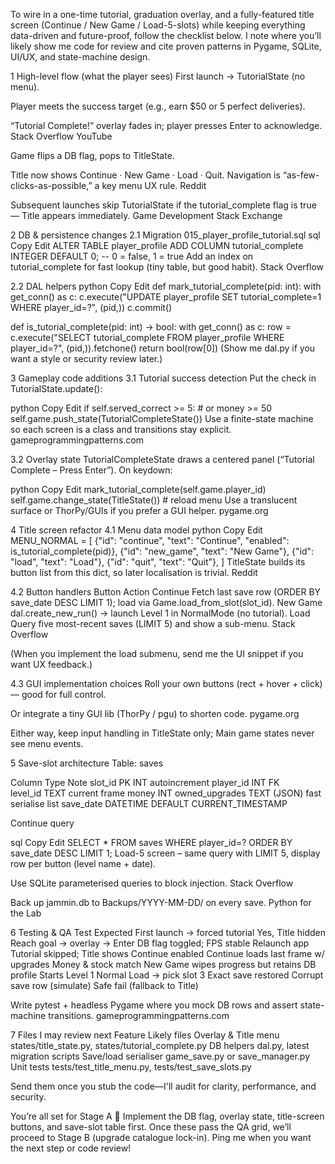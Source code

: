 To wire in a one-time tutorial, graduation overlay, and a fully-featured title screen (Continue / New Game / Load-5-slots) while keeping everything data-driven and future-proof, follow the checklist below. I note where you’ll likely show me code for review and cite proven patterns in Pygame, SQLite, UI/UX, and state-machine design.

1 High-level flow (what the player sees)
First launch → TutorialState (no menu).

Player meets the success target (e.g., earn $50 or 5 perfect deliveries).

“Tutorial Complete!” overlay fades in; player presses Enter to acknowledge. 
Stack Overflow
YouTube

Game flips a DB flag, pops to TitleState.

Title now shows Continue · New Game · Load · Quit. Navigation is “as-few-clicks-as-possible,” a key menu UX rule. 
Reddit

Subsequent launches skip TutorialState if the tutorial_complete flag is true — Title appears immediately. 
Game Development Stack Exchange

2 DB & persistence changes
2.1 Migration 015_player_profile_tutorial.sql
sql
Copy
Edit
ALTER TABLE player_profile
    ADD COLUMN tutorial_complete INTEGER DEFAULT 0;   -- 0 = false, 1 = true
Add an index on tutorial_complete for fast lookup (tiny table, but good habit). 
Stack Overflow

2.2 DAL helpers
python
Copy
Edit
def mark_tutorial_complete(pid: int):
    with get_conn() as c:
        c.execute("UPDATE player_profile SET tutorial_complete=1 WHERE player_id=?", (pid,))
        c.commit()

def is_tutorial_complete(pid: int) -> bool:
    with get_conn() as c:
        row = c.execute("SELECT tutorial_complete FROM player_profile WHERE player_id=?", (pid,)).fetchone()
        return bool(row[0])
(Show me dal.py if you want a style or security review later.)

3 Gameplay code additions
3.1 Tutorial success detection
Put the check in TutorialState.update():

python
Copy
Edit
if self.served_correct >= 5:        # or money >= 50
    self.game.push_state(TutorialCompleteState())
Use a finite-state machine so each screen is a class and transitions stay explicit. 
gameprogrammingpatterns.com

3.2 Overlay state
TutorialCompleteState draws a centered panel (“Tutorial Complete – Press Enter”). On keydown:

python
Copy
Edit
mark_tutorial_complete(self.game.player_id)
self.game.change_state(TitleState())   # reload menu
Use a translucent surface or ThorPy/GUIs if you prefer a GUI helper. 
pygame.org

4 Title screen refactor
4.1 Menu data model
python
Copy
Edit
MENU_NORMAL = [
    {"id": "continue", "text": "Continue", "enabled": is_tutorial_complete(pid)},
    {"id": "new_game",  "text": "New Game"},
    {"id": "load",      "text": "Load"},
    {"id": "quit",      "text": "Quit"},
]
TitleState builds its button list from this dict, so later localisation is trivial. 
Reddit

4.2 Button handlers
Button	Action
Continue	Fetch last save row (ORDER BY save_date DESC LIMIT 1); load via Game.load_from_slot(slot_id).
New Game	dal.create_new_run() → launch Level 1 in NormalMode (no tutorial).
Load	Query five most-recent saves (LIMIT 5) and show a sub-menu. 
Stack Overflow

(When you implement the load submenu, send me the UI snippet if you want UX feedback.)

4.3 GUI implementation choices
Roll your own buttons (rect + hover + click) — good for full control.

Or integrate a tiny GUI lib (ThorPy / pgu) to shorten code. 
pygame.org

Either way, keep input handling in TitleState only; Main game states never see menu events.

5 Save-slot architecture
Table: saves

Column	Type	Note
slot_id PK	INT	autoincrement
player_id	INT FK	
level_id	TEXT	current frame
money	INT	
owned_upgrades	TEXT (JSON)	fast serialise list
save_date	DATETIME DEFAULT CURRENT_TIMESTAMP	

Continue query

sql
Copy
Edit
SELECT * FROM saves WHERE player_id=? ORDER BY save_date DESC LIMIT 1;
Load-5 screen – same query with LIMIT 5, display row per button (level name + date).

Use SQLite parameterised queries to block injection. 
Stack Overflow

Back up jammin.db to Backups/YYYY-MM-DD/ on every save. 
Python for the Lab

6 Testing & QA
Test	Expected
First launch → forced tutorial	Yes, Title hidden
Reach goal → overlay → Enter	DB flag toggled; FPS stable
Relaunch app	Tutorial skipped; Title shows Continue enabled
Continue loads last frame w/ upgrades	Money & stock match
New Game wipes progress but retains DB profile	Starts Level 1 Normal
Load → pick slot 3	Exact save restored
Corrupt save row (simulate)	Safe fail (fallback to Title)

Write pytest + headless Pygame where you mock DB rows and assert state-machine transitions. 
gameprogrammingpatterns.com

7 Files I may review next
Feature	Likely files
Overlay & Title menu	states/title_state.py, states/tutorial_complete.py
DB helpers	dal.py, latest migration scripts
Save/load serialiser	game_save.py or save_manager.py
Unit tests	tests/test_title_menu.py, tests/test_save_slots.py

Send them once you stub the code—I'll audit for clarity, performance, and security.

You’re all set for Stage A 🎉
Implement the DB flag, overlay state, title-screen buttons, and save-slot table first. Once these pass the QA grid, we’ll proceed to Stage B (upgrade catalogue lock-in). Ping me when you want the next step or code review!